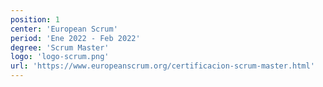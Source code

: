 ```yaml
---
position: 1
center: 'European Scrum'
period: 'Ene 2022 - Feb 2022'
degree: 'Scrum Master'
logo: 'logo-scrum.png'
url: 'https://www.europeanscrum.org/certificacion-scrum-master.html'
---
```

